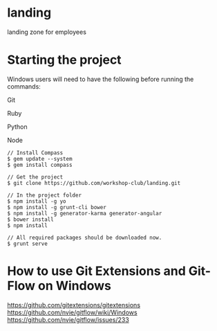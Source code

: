 landing
=======

landing zone for employees

Starting the project
====================

Windows users will need to have the following before running the commands:

Git

Ruby

Python

Node

```
// Install Compass
$ gem update --system
$ gem install compass

// Get the project
$ git clone https://github.com/workshop-club/landing.git

// In the project folder
$ npm install -g yo
$ npm install -g grunt-cli bower
$ npm install -g generator-karma generator-angular
$ bower install
$ npm install

// All required packages should be downloaded now.
$ grunt serve
```

How to use Git Extensions and Git-Flow on Windows
============================================

https://github.com/gitextensions/gitextensions
https://github.com/nvie/gitflow/wiki/Windows
https://github.com/nvie/gitflow/issues/233